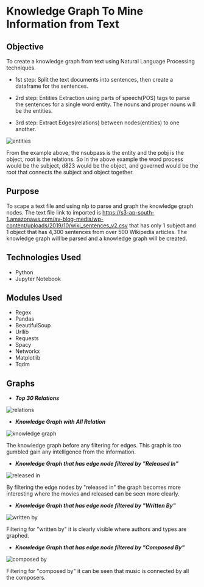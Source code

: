 # Knowledge Graph To Mine Information from Text

## Objective

To create a knowledge graph from text using Natural Language Processing techniques.  

- 1st step: Split the text documents into sentences, then create a dataframe for the sentences.

- 2rd step: Entities Extraction using parts of speech(POS) tags to parse the sentences for a single word entity.  The nouns and proper nouns will be the entities.

- 3rd step: Extract Edges(relations) between nodes(entities) to one another.

<img src="https://github.com/ktung1189/Knowledge_Graph/blob/master/Images/enitites.PNG" alt='entities'>

From the example above, the nsubpass is the entity and the pobj is the object, root is the relations.  So in the above example the word process would be the subject, d823 would be the object, and governed would be the root that connects the subject and object together.

## Purpose

To scape a text file and using nlp to parse and graph the knowledge graph nodes.  The text file link to imported is   https://s3-ap-south-1.amazonaws.com/av-blog-media/wp-content/uploads/2019/10/wiki_sentences_v2.csv that has only 1 subject and 1 object that has 4,300 sentences from over 500 Wikipedia articles.  The knowledge graph will be parsed and a knowledge graph will be created.

## Technologies Used

- Python
- Jupyter Notebook

## Modules Used

- Regex
- Pandas
- BeautifulSoup
- Urllib
- Requests
- Spacy
- Networkx
- Matplotlib
- Tqdm

## Graphs

- ***Top 30 Relations***
<img src="https://github.com/ktung1189/Knowledge_Graph/blob/master/Images/relations.PNG" alt='relations'>

- ***Knowledge Graph with All Relation***
<img src="https://github.com/ktung1189/Knowledge_Graph/blob/master/Images/Knowledge_Graph.png" alt='knowledge graph'>

The knowledge graph before any filtering for edges.  This graph is too gumbled gain any intelligence from the information.

- ***Knowledge Graph that has edge node filtered by "Released In"***
<img src="https://github.com/ktung1189/Knowledge_Graph/blob/master/Images/Released%20In.png" alt='released in'>

By filtering the edge nodes by "released in" the graph becomes more interesting where the movies and released can be seen more clearly.

- ***Knowledge Graph that has edge node filtered by "Written By"***
<img src="https://github.com/ktung1189/Knowledge_Graph/blob/master/Images/Written%20By.png" alt='written by'>

Filtering for "written by" it is clearly visible where authors and types are graphed.

- ***Knowledge Graph that has edge node filtered by "Composed By"***
<img src="https://github.com/ktung1189/Knowledge_Graph/blob/master/Images/composed_by.png" alt='composed by'>

Filtering for "composed by" it can be seen that music is connected by all the composers.